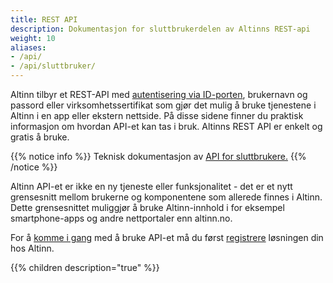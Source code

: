 ```yaml
---
title: REST API
description: Dokumentasjon for sluttbrukerdelen av Altinns REST-api
weight: 10
aliases:
- /api/
- /api/sluttbruker/
---
```


Altinn tilbyr et REST-API med [autentisering via ID-porten](autentisering/id-porten/), brukernavn og passord eller virksomhetssertifikat
som gjør det mulig å bruke tjenestene i Altinn i en app eller ekstern nettside.
På disse sidene finner du praktisk informasjon om hvordan API-et kan tas i bruk. Altinns REST API er enkelt og gratis å bruke.

{{% notice info %}}
Teknisk dokumentasjon av [API for sluttbrukere.](https://www.altinn.no/api/help)
{{% /notice %}}

Altinn API-et er ikke en ny tjeneste eller funksjonalitet - det er et nytt grensesnitt mellom brukerne og komponentene som allerede finnes i Altinn.  
Dette grensesnittet muliggjør å bruke Altinn-innhold i for eksempel smartphone-apps og andre nettportaler enn altinn.no.

For å [komme i gang](kom-i-gang/) med å bruke API-et må du først [registrere](kom-i-gang/#registrer-din-applikasjon) løsningen din hos Altinn.

{{% children description="true" %}}